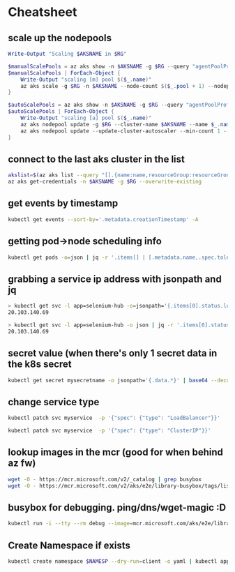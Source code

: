 # Cheatsheet

## scale up the nodepools

```powershell
Write-Output "Scaling $AKSNAME in $RG"

$manualScalePools = az aks show -n $AKSNAME -g $RG --query "agentPoolProfiles[?maxCount==null].{name:name, count:count}" -o json | ConvertFrom-Json
$manualScalePools | ForEach-Object { 
    Write-Output "scaling [m] pool $($_.name)"
    az aks scale -g $RG -n $AKSNAME --node-count $($_.pool + 1) --nodepool-name $_.name 
}

$autoScalePools = az aks show -n $AKSNAME -g $RG --query "agentPoolProfiles[?maxCount!=null].{name:name, minCount:minCount, maxCount:maxCount}" -o json | ConvertFrom-Json
$autoScalePools | ForEach-Object {
    Write-Output "scaling [a] pool $($_.name)"
    az aks nodepool update -g $RG --cluster-name $AKSNAME --name $_.name --min-count $($_.minCount + 1) --max-count $($_.maxCount + 1) --update-cluster-autoscaler
    az aks nodepool update --update-cluster-autoscaler --min-count 1 --max-count 10 --resource-group MyResourceGroup --name nodepool1 --cluster-name MyManagedCluster
}
```

## connect to the last aks cluster in the list

```bash
akslist=$(az aks list --query "[].{name:name,resourceGroup:resourceGroup}" -o json);read AKSNAME RG < <(echo $(echo $akslist | jq -r ".[-1].name, .[-1].resourceGroup"))
az aks get-credentials -n $AKSNAME -g $RG --overwrite-existing
```

## get events by timestamp

```bash
kubectl get events --sort-by='.metadata.creationTimestamp' -A
```


## getting pod->node scheduling info

```bash
kubectl get pods -o=json | jq -r '.items[] | [.metadata.name,.spec.tolerations,.status.containerStatuses[].name]'
```

## grabbing a service ip address with jsonpath and jq

```bash
> kubectl get svc -l app=selenium-hub -o=jsonpath='{.items[0].status.loadBalancer.ingress[0].ip}'
20.103.140.69

> kubectl get svc -l app=selenium-hub -o json | jq -r '.items[0].status.loadBalancer.ingress[0].ip'
20.103.140.69
```


## secret value (when there's only 1 secret data in the k8s secret

```bash
kubectl get secret mysecretname -o jsonpath='{.data.*}' | base64 --decode
```

## change service type

```bash
kubectl patch svc myservice  -p '{"spec": {"type": "LoadBalancer"}}'

kubectl patch svc myservice  -p '{"spec": {"type": "ClusterIP"}}'
```

## lookup images in the mcr (good for when behind az fw)

```bash
wget -O - https://mcr.microsoft.com/v2/_catalog | grep busybox
wget -O - https://mcr.microsoft.com/v2/aks/e2e/library-busybox/tags/list
```

## busybox for debugging.  ping/dns/wget-magic :D

```bash
kubectl run -i --tty --rm debug --image=mcr.microsoft.com/aks/e2e/library-busybox:master.210526.1 --restart=Never -- sh
```

## Create Namespace if exists

```bash
kubectl create namespace $NAMESP --dry-run=client -o yaml | kubectl apply -f -
```

